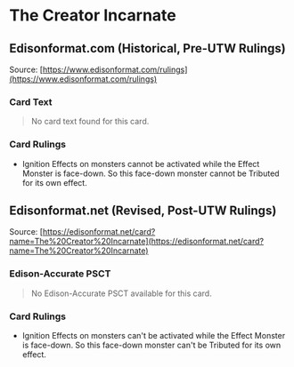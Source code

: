 # The Creator Incarnate

## Edisonformat.com (Historical, Pre-UTW Rulings)

Source: [https://www.edisonformat.com/rulings](https://www.edisonformat.com/rulings)

### Card Text

> No card text found for this card.

### Card Rulings

*   Ignition Effects on monsters cannot be activated while the Effect Monster is face-down. So this face-down monster cannot be Tributed for its own effect.

## Edisonformat.net (Revised, Post-UTW Rulings)

Source: [https://edisonformat.net/card?name=The%20Creator%20Incarnate](https://edisonformat.net/card?name=The%20Creator%20Incarnate)

### Edison-Accurate PSCT

> No Edison-Accurate PSCT available for this card.

### Card Rulings

*   Ignition Effects on monsters can't be activated while the Effect Monster is face-down. So this face-down monster can't be Tributed for its own effect.
            